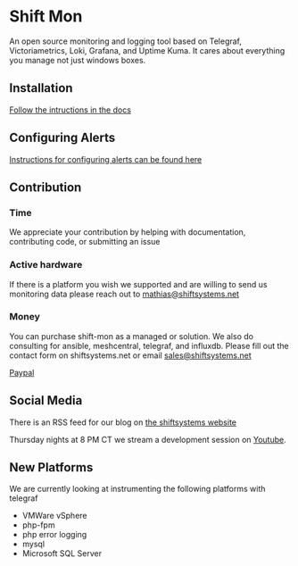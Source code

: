 # Shift Mon

An open source monitoring and logging tool based on Telegraf, Victoriametrics, Loki, Grafana, and Uptime Kuma. It cares about everything you manage not just windows boxes.

## Installation
[Follow the intructions in the docs](docs/Install.md)

## Configuring Alerts
[Instructions for configuring alerts can be found here](docs/Alerting.md)

## Contribution

### Time 
We appreciate your contribution by helping with documentation, contributing code, or submitting an issue

### Active hardware
If there is a platform you wish we supported and are willing to send us monitoring data please reach out to mathias@shiftsystems.net

### Money 
You can purchase shift-mon as a managed or solution. 
We also do consulting for ansible, meshcentral, telegraf, and influxdb. 
Please fill out the contact form on shiftsystems.net or email sales@shiftsystems.net

[Paypal](https://www.paypal.com/donate?hosted_button_id=384786R5ULJRC)


## Social Media
There is an RSS feed for our blog on [the shiftsystems website](https://shiftsystems.net)

Thursday nights at 8 PM CT we stream a development session on [Youtube](https://www.youtube.com/channel/UCO2EZwVPok3Plop3ekonf7A).

## New Platforms
We are currently looking at instrumenting the following platforms with telegraf
* VMWare vSphere
* php-fpm
* php error logging
* mysql
* Microsoft SQL Server
